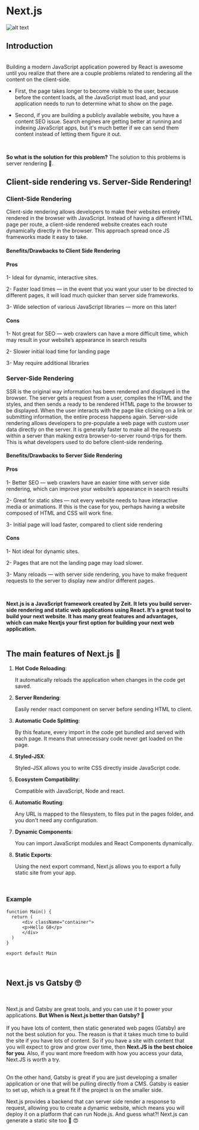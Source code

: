 # Next.js
![alt text](https://cdn.sanity.io/images/xvodw9ez/pkj/c3960647beaefd47869952de5fc0ffdfb78bdfdf-1140x651.png?w=1000
)

## Introduction 
<br />
Building a modern JavaScript application powered by React is awesome until you realize that there are a couple problems related to rendering all the content on the client-side.

* First, the page takes longer to become visible to the user, because before the content loads, all the JavaScript must load, and your application needs to run to determine what to show on the page.

* Second, if you are building a publicly available website, you have a content SEO issue. Search engines are getting better at running and indexing JavaScript apps, but it's much better if we can send them content instead of letting them figure it out.
<br />

**So what is the solution for this problem?**
The solution to this  problems is server rendering :thinking:.
<br />

## Client-side rendering vs. Server-Side Rendering!
### Client-Side Rendering
Client-side rendering allows developers to make their websites entirely rendered in the browser with JavaScript. Instead of having a different HTML page per route, a client-side rendered website creates each route dynamically directly in the browser. This approach spread once JS frameworks made it easy to take.
#### Benefits/Drawbacks to Client Side Rendering
#### Pros
1- Ideal for dynamic, interactive sites.

2- Faster load times — in the event that you want your user to be directed to different pages, it will load much quicker than server side frameworks.

3- Wide selection of various JavaScript libraries — more on this later!

#### Cons
1- Not great for SEO — web crawlers can have a more difficult time, which may result in your website’s appearance in search results

2- Slower initial load time for landing page

3- May require additional libraries

### Server-Side Rendering
SSR is the original way information has been rendered and displayed in the browser. The server gets a request from a user, compiles the HTML and the styles, and then sends a ready to be rendered HTML page to the browser to be displayed. When the user interacts with the page like clicking on a link or submitting information, the entire process happens again.
Server-side rendering allows developers to pre-populate a web page with custom user data directly on the server. It is generally faster to make all the requests within a server than making extra browser-to-server round-trips for them. This is what developers used to do before client-side rendering.

#### Benefits/Drawbacks to Server Side Rendering
#### Pros
1- Better SEO — web crawlers have an easier time with server side rendering, which can improve your website’s appearance in search results

2- Great for static sites — not every website needs to have interactive media or animations. If this is the case for you, perhaps having a website composed of HTML and CSS will work fine.

3- Initial page will load faster, compared to client side rendering

#### Cons
1- Not ideal for dynamic sites.

2- Pages that are not the landing page may load slower.

3- Many reloads — with server side rendering, you have to make frequent requests to the server to display new and/or different pages.

<br />

**Next.js is a JavaScript framework created by Zeit. It lets you build server-side rendering and static web applications using React. It’s a great tool to build your next website. It has many great features and advantages, which can make Nextjs your first option for building your next web application.**
<br /> <br />
## The main features of Next.js :star2:	

1. **Hot Code Reloading**:

   It automatically reloads the application when changes in the code get saved.
 
2. **Server Rendering**:
  
    Easily render react component on server before sending HTML to client.
  
3. **Automatic Code Splitting**:
  
    By this feature, every import in the code get bundled and served with each page. It means that unnecessary code never get loaded on the page.
  
4. **Styled-JSX**:
  
    Styled-JSX allows you to write CSS directly inside JavaScript code.
  
5. **Ecosystem Compatibility**:
  
    Compatible with JavaScript, Node and react.
  
6. **Automatic Routing**:
  
    Any URL is mapped to the filesystem, to files put in the pages folder, and you don't need any configuration.
  
7. **Dynamic Components**:
  
    You can import JavaScript modules and React Components dynamically.
  
8. **Static Exports**:
  
    Using the next export command, Next.js allows you to export a fully static site from your app.
  
  <br /> 
    
  ### **Example**
  ```
  function Main() { 
    return ( 
        <div className="container"> 
        <p>Hello G8</p> 
        </div> 
    ) 
} 
  
export default Main 
```
<br />

## Next.js vs Gatsby	:roll_eyes:	
<br /> 

Next.js and Gatsby are great tools, and you can use it to power your applications. **But When is Next.js better than Gatsby? :thinking:** 
<br />
<br />
If you have lots of content, then static generated web pages (Gatsby) are not the best solution for you. The reason is that it takes much time to build the site if you have lots of content. 
So if you have a site with content that you will expect to grow and grow over time, then **Next.JS is the best choice for you**. 
Also, if you want more freedom with how you access your data, Next.JS is worth a try. <br /> <br />

On the other hand, Gatsby is great if you are just developing a smaller application or one that will be pulling directly from a CMS. Gatsby is easier to set up, which is a great fit if the project is on the smaller side.


Next.js provides a backend that can server side render a response to request, allowing you to create a dynamic website, which means you will deploy it on a platform that can run Node.js. And guess what?! Next.js can generate a static site too :star_struck: :heart_eyes:
